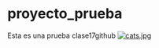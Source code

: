 # proyecto_prueba
Esta es una prueba clase17github
[![cats.jpg](https://i.postimg.cc/QNPDQ2Bw/cats.jpg)](https://postimg.cc/5jwD1kSS)


